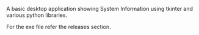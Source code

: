 A basic desktop application showing System Information using tkinter and various python libraries.

For the exe file refer the releases section.
